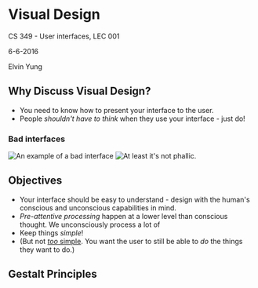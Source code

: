# Visual Design

CS 349 - User interfaces, LEC 001

6-6-2016

Elvin Yung

## Why Discuss Visual Design?
* You need to know how to present your interface to the user.
* People *shouldn't have to think* when they use your interface - just do!

### Bad interfaces
![An example of a bad interface](https://diyivorytower.files.wordpress.com/2011/01/2011_01_12-bulk-rename-utility.jpg)
![At least it's not phallic.](http://www.piedpiper.com/app/themes/pied-piper/dist/images/interface_large.jpg)

## Objectives
* Your interface should be easy to  understand - design with the human's conscious and unconscious capabilities in mind.
* *Pre-attentive processing* happen at a lower level than conscious thought. We unconsciously process a lot of
* Keep things *simple*!
* (But not [*too* simple](http://rhymeswithorange.com/comics/may-23-2013/). You want the user to still be able to *do* the things they want to do.)

## Gestalt Principles

